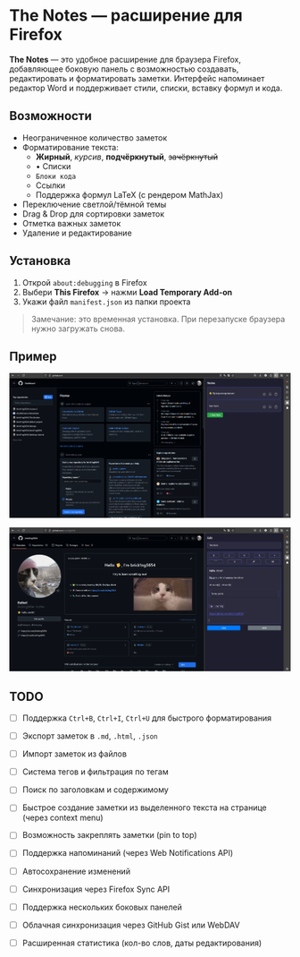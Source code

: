# The Notes — расширение для Firefox

**The Notes** — это удобное расширение для браузера Firefox, добавляющее боковую панель с возможностью создавать, редактировать и форматировать заметки. Интерфейс напоминает редактор Word и поддерживает стили, списки, вставку формул и кода.

## Возможности

- Неограниченное количество заметок
- Форматирование текста:
  - **Жирный**, _курсив_, __подчёркнутый__, ~~зачёркнутый~~
  - • Списки
  - `Блоки кода`
  - Ссылки
  - Поддержка формул LaTeX (с рендером MathJax)
- Переключение светлой/тёмной темы
- Drag & Drop для сортировки заметок
- Отметка важных заметок
- Удаление и редактирование

## Установка

1. Открой `about:debugging` в Firefox
2. Выбери **This Firefox** → нажми **Load Temporary Add-on**
3. Укажи файл `manifest.json` из папки проекта

> Замечание: это временная установка. При перезапуске браузера нужно загружать снова.

## Пример

![Пример](/screenshots/1.png)

![Пример](/screenshots/2.png)

## TODO

- [ ] Поддержка `Ctrl+B`, `Ctrl+I`, `Ctrl+U` для быстрого форматирования
- [ ] Экспорт заметок в `.md`, `.html`, `.json`
- [ ] Импорт заметок из файлов
- [ ] Система тегов и фильтрация по тегам
- [ ] Поиск по заголовкам и содержимому
- [ ] Быстрое создание заметки из выделенного текста на странице (через context menu)
- [ ] Возможность закреплять заметки (pin to top)
- [ ] Поддержка напоминаний (через Web Notifications API)
- [ ] Автосохранение изменений
- [ ] Синхронизация через Firefox Sync API
- [ ] Поддержка нескольких боковых панелей
- [ ] Облачная синхронизация через GitHub Gist или WebDAV
- [ ] Расширенная статистика (кол-во слов, даты редактирования)


